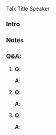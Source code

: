 Talk Title
Speaker

### Intro

### Notes

### Q&A:

1. **Q**:

   **A**:

2. **Q**:

   **A**:

3. **Q**:

   **A**:

